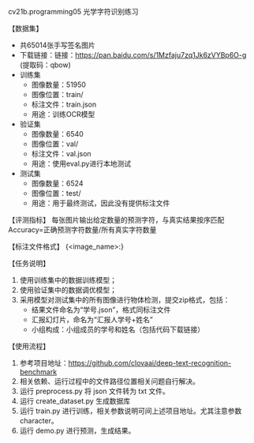 cv21b.programming05 光学字符识别练习

【数据集】
- 共65014张手写签名图片
- 下载链接：链接：https://pan.baidu.com/s/1Mzfaju7zq1Jk6zVYBp6O-g (提取码：qbow)
- 训练集
  - 图像数量：51950
  - 图像位置：train/
  - 标注文件：train.json
  - 用途：训练OCR模型
- 验证集
  - 图像数量：6540
  - 图像位置：val/
  - 标注文件：val.json
  - 用途：使用eval.py进行本地测试
- 测试集
  - 图像数量：6524
  - 图像位置：test/
  - 用途：用于最终测试，因此没有提供标注文件

【评测指标】
每张图片输出给定数量的预测字符，与真实结果按序匹配
Accuracy=正确预测字符数量/所有真实字符数量

【标注文件格式】
{<image_name>:<text>}

【任务说明】
1. 使用训练集中的数据训练模型；
2. 使用验证集中的数据调优模型；
3. 采用模型对测试集中的所有图像进行物体检测，提交zip格式，包括：
   - 结果文件命名为“学号.json”，格式同标注文件
   - 汇报幻灯片，命名为“汇报人学号+姓名”
   - 小组构成：小组成员的学号和姓名（包括代码下载链接）



【使用流程】

1. 参考项目地址：https://github.com/clovaai/deep-text-recognition-benchmark
2. 相关依赖、运行过程中的文件路径位置相关问题自行解决。
3. 运行 preprocess.py 将 json 文件转为 txt 文件。
4. 运行 create_dataset.py 生成数据库
5. 运行 train.py 进行训练，相关参数说明可间上述项目地址。尤其注意参数 character。
6. 运行 demo.py 进行预测，生成结果。